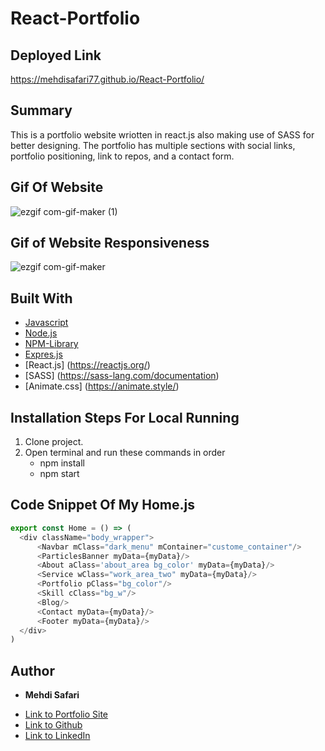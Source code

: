 # React-Portfolio

## Deployed Link
https://mehdisafari77.github.io/React-Portfolio/

## Summary
This is a portfolio website wriotten in react.js also making use of SASS for better designing. The portfolio has multiple sections with social links, portfolio positioning, link to repos, and a contact form.

## Gif Of Website
![ezgif com-gif-maker (1)](https://user-images.githubusercontent.com/75599021/142742537-18f6dc1f-d738-4b1e-865c-c3dedb80a45b.gif)

## Gif of Website Responsiveness
![ezgif com-gif-maker](https://user-images.githubusercontent.com/75599021/142742496-09fd5497-4fa2-4775-a173-4c6fcececb69.gif)

## Built With
* [Javascript](https://developer.mozilla.org/en-US/docs/Web/JavaScript)
* [Node.js](https://nodejs.org/en/docs/)
* [NPM-Library](https://docs.npmjs.com/)
* [Expres.js](https://expressjs.com/)
* [React.js] (https://reactjs.org/)
* [SASS] (https://sass-lang.com/documentation)
* [Animate.css] (https://animate.style/)

## Installation Steps For Local Running
1. Clone project.
2. Open terminal and run these commands in order
    - npm install
    - npm start

## Code Snippet Of My Home.js 
```javascript
export const Home = () => (
  <div className="body_wrapper">
      <Navbar mClass="dark_menu" mContainer="custome_container"/>
      <ParticlesBanner myData={myData}/>
      <About aClass='about_area bg_color' myData={myData}/>
      <Service wClass="work_area_two" myData={myData}/>
      <Portfolio pClass="bg_color"/>
      <Skill cClass="bg_w"/>
      <Blog/>
      <Contact myData={myData}/>
      <Footer myData={myData}/>
  </div>
)
```

## Author

* **Mehdi Safari**

- [Link to Portfolio Site](https://mehdisafari77.github.io/Basic-Bio/)
- [Link to Github](https://github.com/mehdisafari77)
- [Link to LinkedIn](https://www.linkedin.com/in/mehdi-safari-992799142/)
